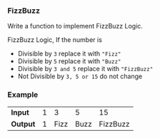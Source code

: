 ### FizzBuzz

Write a function to implement FizzBuzz Logic.

FizzBuzz Logic,
If the number is
- Divisible by ` 3 `  replace it with ` "Fizz" `
- Divisible by ` 5 `  replace it with ` "Buzz" `
- Divisible by ` 3 and 5 ` replace it with ` "FizzBuzz" `
- Not Divisible by ` 3, 5 or 15 ` do not change

### Example

<table>
  <tr>
    <td><b>Input</b></td>
    <td>1</td>
    <td>3</td>
    <td>5</td>
    <td>15</td>
  </tr>
  <tr>
    <td><b>Output</b></td>
    <td>1</td>
    <td>Fizz</td>
    <td>Buzz</td>
    <td>FizzBuzz</td>
  </tr>
</table>
